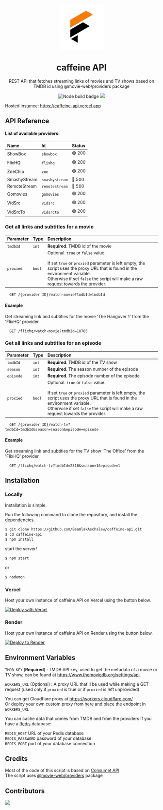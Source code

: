 <p align="center">
    <img alt="Consumet" src="https://raw.githubusercontent.com/BeamlakAschalew/beamlakaschalew.github.io/main/cinemax/res/assets/images/logo.png" width="150">
</p>
<h1 align="center">caffeine API</h1>

<p align="center">REST API that fetches streaming links of movies and TV shows based on TMDB id using @movie-web/providers package</p>

<p align="center"><a src="https://github.com/BeamlakAschalew/caffeine-api/actions/workflows/node.js.yml"><img src="https://github.com/BeamlakAschalew/caffeine-api/actions/workflows/node.js.yml/badge.svg" alt="Node build badge"></a>
<a src="https://github.com/BeamlakAschalew/caffeine-api/blob/main/LICENSE"><img src="https://img.shields.io/github/license/BeamlakAschalew/caffeine-api"></img></a>
</p>

Hosted instance: https://caffeine-api.vercel.app

## API Reference

#### List of available providers:

| Name         | Id             | Status   |
| :----------- | :------------- | :------- |
| ShowBox      | `showbox`      | 🟢 200   |
| FlixHQ       | `flixhq`       | 🟢 200   |
| ZoeChip      | `zoe`          | 🟢 200   |
| SmashyStream | `smashystream` | 🔴 500   |
| RemoteStream | `remotestream` | 🔴 500   |
| Gomovies     | `gomovies`     | 🟢 200   |
| VidSrc       | `vidsrc`       | 🟢 200   |
| VidSrcTo     | `vidsrcto`     | 🟢 200   |

### Get all links and subtitles for a movie

| Parameter | Type   | Description                                                                                                                                                                                                                                                  |
| :-------- | :----- | :----------------------------------------------------------------------------------------------------------------------------------------------------------------------------------------------------------------------------------------------------------- |
| `tmdbId`  | `int`  | **Required**. TMDB id of the movie                                                                                                                                                                                                                           |
| `proxied` | `bool` | Optional. `true` or `false` value.<br><br>If set `true` or `proxied` parameter is left empty, the script uses the proxy URL that is found in the environment variable.<br/>Otherwise if set `false` the script will make a raw request towards the provider. |

```http
  GET /{provider ID}/watch-movie?tmdbId=tmdbId
```

#### Example

Get streaming link and subtitles for the movie 'The Hangover 1' from the 'FlixHQ' provider

```http
  GET /flixhq/watch-movie?tmdbId=18785
```

### Get all links and subtitles for an episode

| Parameter | Type   | Description                                                                                                                                                                                                                                                  |
| :-------- | :----- | :----------------------------------------------------------------------------------------------------------------------------------------------------------------------------------------------------------------------------------------------------------- |
| `tmdbId`  | `int`  | **Required**. TMDB id of the TV show                                                                                                                                                                                                                         |
| `season`  | `int`  | **Required**. The season number of the episode                                                                                                                                                                                                               |
| `episode` | `int`  | **Required**. The episode number of the episode                                                                                                                                                                                                              |
| `proxied` | `bool` | Optional. `true` or `false` value.<br><br>If set `true` or `proxied` parameter is left empty, the script uses the proxy URL that is found in the environment variable.<br/>Otherwise if set `false` the script will make a raw request towards the provider. |

```http
  GET /{provider ID}/watch-tv?tmdbId=tmdbId&season=season&episode=episode
```

#### Example

Get streaming link and subtitles for the TV show 'The Office' from the 'FlixHQ' provider

```http
  GET /flixhq/watch-tv?tmdbId=2316&season=1&episode=1
```

## Installation

### Locally

Installation is simple.

Run the following command to clone the repository, and install the dependencies.

```sh
$ git clone https://github.com/BeamlakAschalew/caffeine-api.git
$ cd caffeine-api
$ npm install
```

start the server!

```sh
$ npm start
```
or

```sh
$ nodemon
```

### Vercel

Host your own instance of caffeine API on Vercel using the button below.

[![Deploy with Vercel](https://vercel.com/button)](https://vercel.com/new/clone?repository-url=https%3A%2F%2Fgithub.com%BeamlakAschalew%2Fcaffeine-api)

### Render

Host your own instance of caffeine API on Render using the button below.

[![Deploy to Render](https://render.com/images/deploy-to-render-button.svg)](https://render.com/deploy?repo=https://github.com/BeamlakAschalew/caffeine-api)

## Environment Variables

`TMDB_KEY` (**Required**) : TMDB API key, used to get the metadata of a movie or TV show, can be found at https://www.themoviedb.org/settings/api

`WORKERS_URL` (Optional) : A proxy URL that'll be used while making a GET request (used only if `proxied` is true or if `proxied` is left unprovided).

You can get Cloudflare proxy at https://workers.cloudflare.com/<br>
Or deploy your own custom proxy from [here](https://github.com/movie-web/simple-proxy) and place the endpoint in `WORKERS_URL` 

You can cache data that comes from TMDB and from the providers if you have a [Redis](https://redis.com) database:

`REDIS_HOST` URL of your Redis database<br>
`REDIS_PASSWORD` password of your database<br>
`REDIS_PORT` port of your database connection


## Credits
Most of the code of this script is based on [Consumet API](https://github.com/consumet/api.consumet.org/)<br>
The script uses [@movie-web/providers](https://www.npmjs.com/package/@movie-web/providers) package
## Contributors
<a href="https://github.com/beamlakaschalew/caffeine-api/graphs/contributors">
  <img src="https://contrib.rocks/image?repo=beamlakaschalew/caffeine-api" />
</a>


